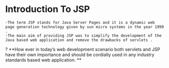 # Introduction To JSP
    -The term JSP stands for Java Server Pages and it is a dynamic web page generation technology given by sun micro systems in the year 1999 . 
    -The main aim of providing JSP was to simplify the development of the Java based web application and remove the drawbacks of servlets . 

?
**How ever in today’s web development scenario both servlets and JSP have their own importance and should be cordially used in any industry standards based web application. **

